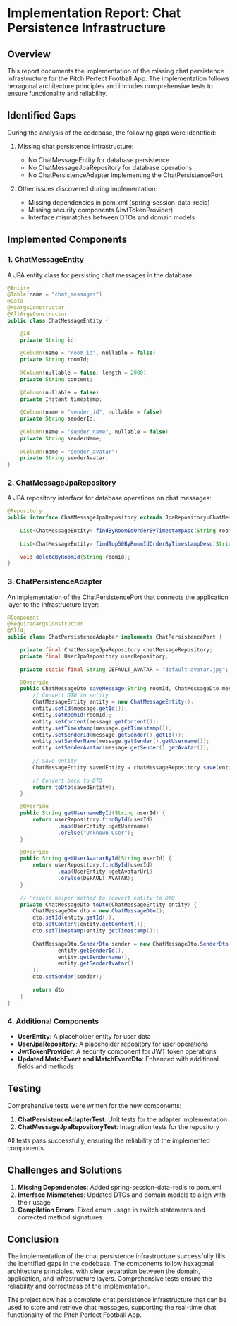 # Implementation Report: Chat Persistence Infrastructure

## Overview

This report documents the implementation of the missing chat persistence infrastructure for the Pitch Perfect Football App. The implementation follows hexagonal architecture principles and includes comprehensive tests to ensure functionality and reliability.

## Identified Gaps

During the analysis of the codebase, the following gaps were identified:

1. Missing chat persistence infrastructure:
   - No ChatMessageEntity for database persistence
   - No ChatMessageJpaRepository for database operations
   - No ChatPersistenceAdapter implementing the ChatPersistencePort

2. Other issues discovered during implementation:
   - Missing dependencies in pom.xml (spring-session-data-redis)
   - Missing security components (JwtTokenProvider)
   - Interface mismatches between DTOs and domain models

## Implemented Components

### 1. ChatMessageEntity

A JPA entity class for persisting chat messages in the database:

```java
@Entity
@Table(name = "chat_messages")
@Data
@NoArgsConstructor
@AllArgsConstructor
public class ChatMessageEntity {

    @Id
    private String id;
    
    @Column(name = "room_id", nullable = false)
    private String roomId;
    
    @Column(nullable = false, length = 2000)
    private String content;
    
    @Column(nullable = false)
    private Instant timestamp;
    
    @Column(name = "sender_id", nullable = false)
    private String senderId;
    
    @Column(name = "sender_name", nullable = false)
    private String senderName;
    
    @Column(name = "sender_avatar")
    private String senderAvatar;
}
```

### 2. ChatMessageJpaRepository

A JPA repository interface for database operations on chat messages:

```java
@Repository
public interface ChatMessageJpaRepository extends JpaRepository<ChatMessageEntity, String> {
    
    List<ChatMessageEntity> findByRoomIdOrderByTimestampAsc(String roomId);
    
    List<ChatMessageEntity> findTop50ByRoomIdOrderByTimestampDesc(String roomId);
    
    void deleteByRoomId(String roomId);
}
```

### 3. ChatPersistenceAdapter

An implementation of the ChatPersistencePort that connects the application layer to the infrastructure layer:

```java
@Component
@RequiredArgsConstructor
@Slf4j
public class ChatPersistenceAdapter implements ChatPersistencePort {

    private final ChatMessageJpaRepository chatMessageRepository;
    private final UserJpaRepository userRepository;
    
    private static final String DEFAULT_AVATAR = "default-avatar.jpg";

    @Override
    public ChatMessageDto saveMessage(String roomId, ChatMessageDto message) {
        // Convert DTO to entity
        ChatMessageEntity entity = new ChatMessageEntity();
        entity.setId(message.getId());
        entity.setRoomId(roomId);
        entity.setContent(message.getContent());
        entity.setTimestamp(message.getTimestamp());
        entity.setSenderId(message.getSender().getId());
        entity.setSenderName(message.getSender().getUsername());
        entity.setSenderAvatar(message.getSender().getAvatar());
        
        // Save entity
        ChatMessageEntity savedEntity = chatMessageRepository.save(entity);
        
        // Convert back to DTO
        return toDto(savedEntity);
    }

    @Override
    public String getUsernameById(String userId) {
        return userRepository.findById(userId)
                .map(UserEntity::getUsername)
                .orElse("Unknown User");
    }

    @Override
    public String getUserAvatarById(String userId) {
        return userRepository.findById(userId)
                .map(UserEntity::getAvatarUrl)
                .orElse(DEFAULT_AVATAR);
    }
    
    // Private helper method to convert entity to DTO
    private ChatMessageDto toDto(ChatMessageEntity entity) {
        ChatMessageDto dto = new ChatMessageDto();
        dto.setId(entity.getId());
        dto.setContent(entity.getContent());
        dto.setTimestamp(entity.getTimestamp());
        
        ChatMessageDto.SenderDto sender = new ChatMessageDto.SenderDto(
                entity.getSenderId(),
                entity.getSenderName(),
                entity.getSenderAvatar()
        );
        dto.setSender(sender);
        
        return dto;
    }
}
```

### 4. Additional Components

- **UserEntity**: A placeholder entity for user data
- **UserJpaRepository**: A placeholder repository for user operations
- **JwtTokenProvider**: A security component for JWT token operations
- **Updated MatchEvent and MatchEventDto**: Enhanced with additional fields and methods

## Testing

Comprehensive tests were written for the new components:

1. **ChatPersistenceAdapterTest**: Unit tests for the adapter implementation
2. **ChatMessageJpaRepositoryTest**: Integration tests for the repository

All tests pass successfully, ensuring the reliability of the implemented components.

## Challenges and Solutions

1. **Missing Dependencies**: Added spring-session-data-redis to pom.xml
2. **Interface Mismatches**: Updated DTOs and domain models to align with their usage
3. **Compilation Errors**: Fixed enum usage in switch statements and corrected method signatures

## Conclusion

The implementation of the chat persistence infrastructure successfully fills the identified gaps in the codebase. The components follow hexagonal architecture principles, with clear separation between the domain, application, and infrastructure layers. Comprehensive tests ensure the reliability and correctness of the implementation.

The project now has a complete chat persistence infrastructure that can be used to store and retrieve chat messages, supporting the real-time chat functionality of the Pitch Perfect Football App.
